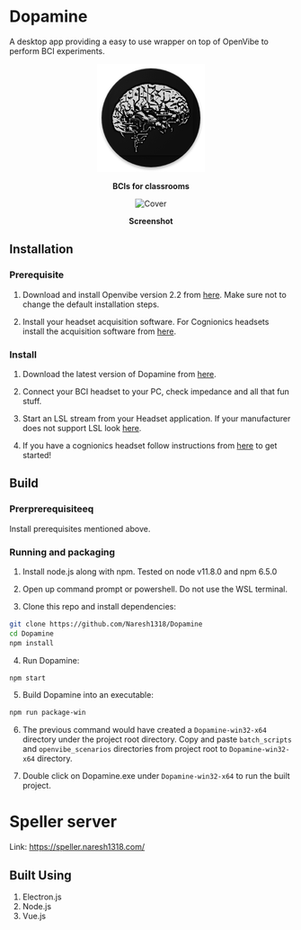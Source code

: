 # Dopamine
A desktop app providing a easy to use wrapper on top of OpenVibe  to perform BCI experiments.

<p align=center>
    <img src="https://raw.githubusercontent.com/Naresh1318/Dopamine/master/resources/icons/icon.png" alt="Dopamine"/>
    <p align="center"> <b>BCIs for classrooms</b> </p>
</p>

<p align=center>
  <img src="https://github.com/Naresh1318/Dopamine/raw/master/README/ui_gif.gif" alt="Cover" style="width: 100px;"/>
    <p align="center"> <b>Screenshot</b> </p>
</p>


## Installation

### Prerequisite
1. Download and install Openvibe version 2.2 from [here](https://drive.google.com/open?id=1D66xB06bcuZwnd9uICdfH7yiSbR6pAmF). Make sure not to change the default installation steps.

2. Install your headset acquisition software. For Cognionics headsets install the acquisition software from [here](https://drive.google.com/open?id=15Mh59hJcAcmPncSCMVl-nhWGIjcorBjC).

### Install
1. Download the latest version of Dopamine from [here](https://github.com/Naresh1318/Dopamine/releases).

2. Connect your BCI headset to your PC, check impedance and all that fun stuff.

3. Start an LSL stream from your Headset application. If your manufacturer does not support LSL look [here](https://github.com/sccn/labstreaminglayer).

4. If you have a cognionics headset follow instructions from [here](https://drive.google.com/file/d/1oV1uiYXO0vl_Lwl3DB1Nc3sIiC0FgPPY/view?usp=sharing) to get started!


## Build

### Prerprerequisiteeq
Install prerequisites mentioned above.

### Running and packaging 

1. Install node.js along with npm. Tested on node v11.8.0 and npm 6.5.0

2. Open up command prompt or powershell. Do not use the WSL terminal.

3. Clone this repo and install dependencies:
```bash
git clone https://github.com/Naresh1318/Dopamine
cd Dopamine
npm install
```

4. Run Dopamine:

```bash
npm start
```

5. Build Dopamine into an executable:
```bash
npm run package-win
```

6. The previous command would have created a `Dopamine-win32-x64` directory under the project root directory. Copy and paste `batch_scripts`
and `openvibe_scenarios` directories from project root to `Dopamine-win32-x64` directory.

7. Double click on Dopamine.exe under `Dopamine-win32-x64` to run the built project.


# Speller server 

Link: https://speller.naresh1318.com/

## Built Using
1. Electron.js
2. Node.js
3. Vue.js
